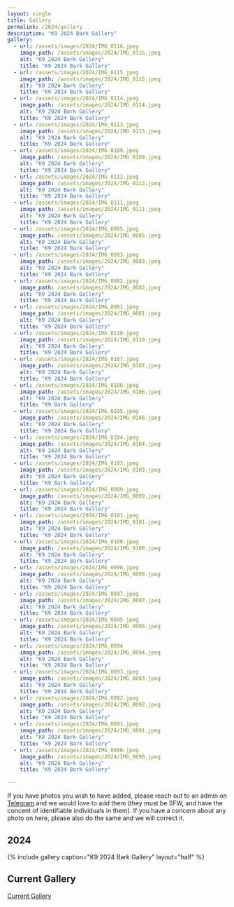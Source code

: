 ```yaml
---
layout: single
title: Gallery
permalink: /2024/gallery
description: "K9 2024 Bark Gallery"
gallery:
  - url: /assets/images/2024/IMG_0116.jpeg
    image_path: /assets/images/2024/IMG_0116.jpeg
    alt: "K9 2024 Bark Gallery"
    title: "K9 2024 Bark Gallery"
  - url: /assets/images/2024/IMG_0115.jpeg
    image_path: /assets/images/2024/IMG_0115.jpeg
    alt: "K9 2024 Bark Gallery"
    title: "K9 2024 Bark Gallery"
  - url: /assets/images/2024/IMG_0114.jpeg
    image_path: /assets/images/2024/IMG_0114.jpeg
    alt: "K9 2024 Bark Gallery"
    title: "K9 2024 Bark Gallery"
  - url: /assets/images/2024/IMG_0113.jpeg
    image_path: /assets/images/2024/IMG_0113.jpeg
    alt: "K9 2024 Bark Gallery"
    title: "K9 2024 Bark Gallery"
  - url: /assets/images/2024/IMG_0109.jpeg
    image_path: /assets/images/2024/IMG_0109.jpeg
    alt: "K9 2024 Bark Gallery"
    title: "K9 2024 Bark Gallery"
  - url: /assets/images/2024/IMG_0112.jpeg
    image_path: /assets/images/2024/IMG_0112.jpeg
    alt: "K9 2024 Bark Gallery"
    title: "K9 2024 Bark Gallery"
  - url: /assets/images/2024/IMG_0111.jpeg
    image_path: /assets/images/2024/IMG_0111.jpeg
    alt: "K9 2024 Bark Gallery"
    title: "K9 2024 Bark Gallery"
  - url: /assets/images/2024/IMG_0085.jpeg
    image_path: /assets/images/2024/IMG_0085.jpeg
    alt: "K9 2024 Bark Gallery"
    title: "K9 2024 Bark Gallery"
  - url: /assets/images/2024/IMG_0083.jpeg
    image_path: /assets/images/2024/IMG_0083.jpeg
    alt: "K9 2024 Bark Gallery"
    title: "K9 2024 Bark Gallery"
  - url: /assets/images/2024/IMG_0082.jpeg
    image_path: /assets/images/2024/IMG_0082.jpeg
    alt: "K9 2024 Bark Gallery"
    title: "K9 2024 Bark Gallery"
  - url: /assets/images/2024/IMG_0081.jpeg
    image_path: /assets/images/2024/IMG_0081.jpeg
    alt: "K9 2024 Bark Gallery"
    title: "K9 2024 Bark Gallery"
  - url: /assets/images/2024/IMG_0119.jpeg
    image_path: /assets/images/2024/IMG_0119.jpeg
    alt: "K9 2024 Bark Gallery"
    title: "K9 2024 Bark Gallery"
  - url: /assets/images/2024/IMG_0107.jpeg
    image_path: /assets/images/2024/IMG_0107.jpeg
    alt: "K9 2024 Bark Gallery"
    title: "K9 2024 Bark Gallery"
  - url: /assets/images/2024/IMG_0106.jpeg
    image_path: /assets/images/2024/IMG_0106.jpeg
    alt: "K9 2024 Bark Gallery"
    title: "K9 Bark Gallery"
  - url: /assets/images/2024/IMG_0105.jpeg
    image_path: /assets/images/2024/IMG_0105.jpeg
    alt: "K9 2024 Bark Gallery"
    title: "K9 2024 Bark Gallery"
  - url: /assets/images/2024/IMG_0104.jpeg
    image_path: /assets/images/2024/IMG_0104.jpeg
    alt: "K9 2024 Bark Gallery"
    title: "K9 2024 Bark Gallery"
  - url: /assets/images/2024/IMG_0103.jpeg
    image_path: /assets/images/2024/IMG_0103.jpeg
    alt: "K9 2024 Bark Gallery"
    title: "K9 Bark Gallery"
  - url: /assets/images/2024/IMG_0099.jpeg
    image_path: /assets/images/2024/IMG_0099.jpeg
    alt: "K9 2024 Bark Gallery"
    title: "K9 2024 Bark Gallery"
  - url: /assets/images/2024/IMG_0101.jpeg
    image_path: /assets/images/2024/IMG_0101.jpeg
    alt: "K9 2024 Bark Gallery"
    title: "K9 2024 Bark Gallery"
  - url: /assets/images/2024/IMG_0100.jpeg
    image_path: /assets/images/2024/IMG_0100.jpeg
    alt: "K9 2024 Bark Gallery"
    title: "K9 2024 Bark Gallery"
  - url: /assets/images/2024/IMG_0098.jpeg
    image_path: /assets/images/2024/IMG_0098.jpeg
    alt: "K9 2024 Bark Gallery"
    title: "K9 2024 Bark Gallery"
  - url: /assets/images/2024/IMG_0097.jpeg
    image_path: /assets/images/2024/IMG_0097.jpeg
    alt: "K9 2024 Bark Gallery"
    title: "K9 2024 Bark Gallery"
  - url: /assets/images/2024/IMG_0095.jpeg
    image_path: /assets/images/2024/IMG_0095.jpeg
    alt: "K9 2024 Bark Gallery"
    title: "K9 2024 Bark Gallery"
  - url: /assets/images/2024/IMG_0094
    image_path: /assets/images/2024/IMG_0094.jpeg
    alt: "K9 2024 Bark Gallery"
    title: "K9 2024 Bark Gallery"
  - url: /assets/images/2024/IMG_0093.jpeg
    image_path: /assets/images/2024/IMG_0093.jpeg
    alt: "K9 2024 Bark Gallery"
    title: "K9 2024 Bark Gallery"
  - url: /assets/images/2024/IMG_0092.jpeg
    image_path: /assets/images/2024/IMG_0092.jpeg
    alt: "K9 2024 Bark Gallery"
    title: "K9 2024 Bark Gallery"
  - url: /assets/images/2024/IMG_0091.jpeg
    image_path: /assets/images/2024/IMG_0091.jpeg
    alt: "K9 2024 Bark Gallery"
    title: "K9 2024 Bark Gallery"
  - url: /assets/images/2024/IMG_0090.jpeg
    image_path: /assets/images/2024/IMG_0090.jpeg
    alt: "K9 2024 Bark Gallery"
    title: "K9 2024 Bark Gallery"

---
```


If you have photos you wish to have added, please reach out to an admin on [Telegram](/telegram) and we would love to add them (they must be SFW, and have the concent of identifiable individuals in them). If you have a concern about any photo on here, please also do the same and we will correct it.

## 2024
{% include gallery caption="K9 2024 Bark Gallery" layout="half" %}

## Current Gallery

[Current Gallery](/gallery)
